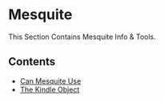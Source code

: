 # Mesquite

This Section Contains Mesquite Info & Tools.

## Contents

- [Can Mesquite Use](/Mesquite/Can-Mesquite-Use.html)
- [The Kindle Object](/Mesquite/The-Kindle-Object.md)
